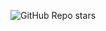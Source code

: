 ![GitHub Repo stars](https://img.shields.io/github/stars/thunkity/firework-clicker?style=plastic&logo=starbucks&logoColor=red&label=ITS%20A%20STARS%20BOY&labelColor=yellow&color=red)
